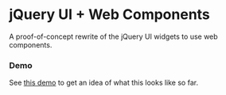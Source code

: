 jQuery UI + Web Components
=================

A proof-of-concept rewrite of the jQuery UI widgets to use web components.

### Demo

See [this demo](https://rawgit.com/tjvantoll/ui-web-components/master/polymer-based.html) to get an idea of what this looks like so far.